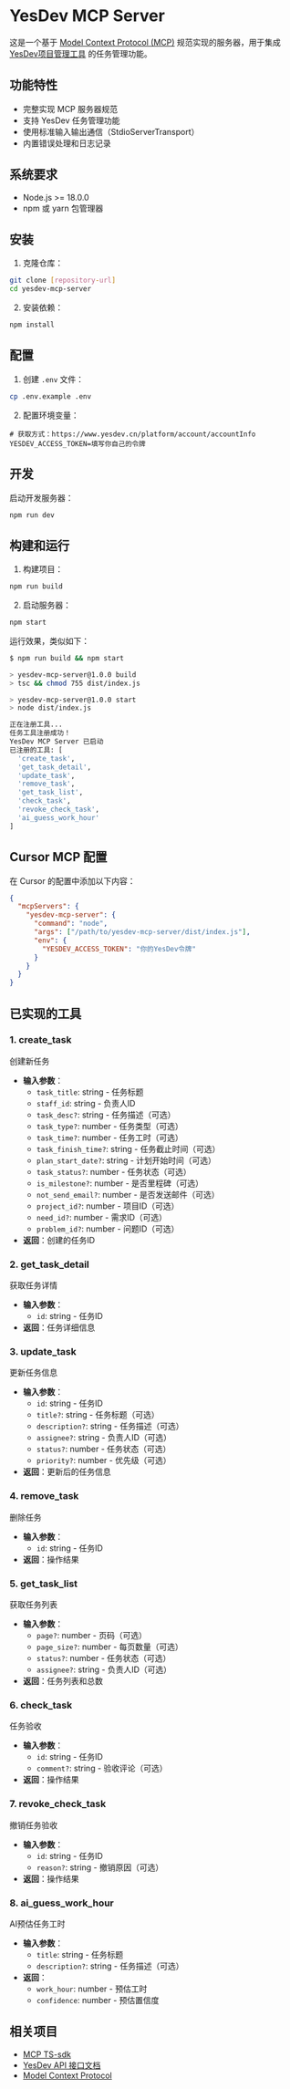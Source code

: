 # YesDev MCP Server

这是一个基于 [Model Context Protocol (MCP)](https://github.com/cursor-ai/model-context-protocol) 规范实现的服务器，用于集成 [YesDev项目管理工具](https://www.yesdev.cn/) 的任务管理功能。

## 功能特性

- 完整实现 MCP 服务器规范
- 支持 YesDev 任务管理功能
- 使用标准输入输出通信（StdioServerTransport）
- 内置错误处理和日志记录

## 系统要求

- Node.js >= 18.0.0
- npm 或 yarn 包管理器

## 安装

1. 克隆仓库：

```bash
git clone [repository-url]
cd yesdev-mcp-server
```

2. 安装依赖：

```bash
npm install
```

## 配置

1. 创建 `.env` 文件：

```bash
cp .env.example .env
```

2. 配置环境变量：

```env
# 获取方式：https://www.yesdev.cn/platform/account/accountInfo
YESDEV_ACCESS_TOKEN=填写你自己的令牌
```

## 开发

启动开发服务器：

```bash
npm run dev
```

## 构建和运行

1. 构建项目：

```bash
npm run build
```

2. 启动服务器：

```bash
npm start
```

运行效果，类似如下：  
```bash
$ npm run build && npm start

> yesdev-mcp-server@1.0.0 build
> tsc && chmod 755 dist/index.js

> yesdev-mcp-server@1.0.0 start
> node dist/index.js

正在注册工具...
任务工具注册成功！
YesDev MCP Server 已启动
已注册的工具: [
  'create_task',
  'get_task_detail',
  'update_task',
  'remove_task',
  'get_task_list',
  'check_task',
  'revoke_check_task',
  'ai_guess_work_hour'
]
```

## Cursor MCP 配置

在 Cursor 的配置中添加以下内容：

```json
{
  "mcpServers": {
    "yesdev-mcp-server": {
      "command": "node",
      "args": ["/path/to/yesdev-mcp-server/dist/index.js"],
      "env": {
        "YESDEV_ACCESS_TOKEN": "你的YesDev令牌"
      }
    }
  }
}
```

## 已实现的工具

### 1. create_task
创建新任务
- **输入参数**：
  - `task_title`: string - 任务标题
  - `staff_id`: string - 负责人ID
  - `task_desc?`: string - 任务描述（可选）
  - `task_type?`: number - 任务类型（可选）
  - `task_time?`: number - 任务工时（可选）
  - `task_finish_time?`: string - 任务截止时间（可选）
  - `plan_start_date?`: string - 计划开始时间（可选）
  - `task_status?`: number - 任务状态（可选）
  - `is_milestone?`: number - 是否里程碑（可选）
  - `not_send_email?`: number - 是否发送邮件（可选）
  - `project_id?`: number - 项目ID（可选）
  - `need_id?`: number - 需求ID（可选）
  - `problem_id?`: number - 问题ID（可选）
- **返回**：创建的任务ID

### 2. get_task_detail
获取任务详情
- **输入参数**：
  - `id`: string - 任务ID
- **返回**：任务详细信息

### 3. update_task
更新任务信息
- **输入参数**：
  - `id`: string - 任务ID
  - `title?`: string - 任务标题（可选）
  - `description?`: string - 任务描述（可选）
  - `assignee?`: string - 负责人ID（可选）
  - `status?`: number - 任务状态（可选）
  - `priority?`: number - 优先级（可选）
- **返回**：更新后的任务信息

### 4. remove_task
删除任务
- **输入参数**：
  - `id`: string - 任务ID
- **返回**：操作结果

### 5. get_task_list
获取任务列表
- **输入参数**：
  - `page?`: number - 页码（可选）
  - `page_size?`: number - 每页数量（可选）
  - `status?`: number - 任务状态（可选）
  - `assignee?`: string - 负责人ID（可选）
- **返回**：任务列表和总数

### 6. check_task
任务验收
- **输入参数**：
  - `id`: string - 任务ID
  - `comment?`: string - 验收评论（可选）
- **返回**：操作结果

### 7. revoke_check_task
撤销任务验收
- **输入参数**：
  - `id`: string - 任务ID
  - `reason?`: string - 撤销原因（可选）
- **返回**：操作结果

### 8. ai_guess_work_hour
AI预估任务工时
- **输入参数**：
  - `title`: string - 任务标题
  - `description?`: string - 任务描述（可选）
- **返回**：
  - `work_hour`: number - 预估工时
  - `confidence`: number - 预估置信度

## 相关项目

- [MCP TS-sdk](https://github.com/modelcontextprotocol/typescript-sdk)
- [YesDev API 接口文档](https://www.yesdev.cn/docs.php)
- [Model Context Protocol](https://github.com/modelcontextprotocol/modelcontextprotocol)
